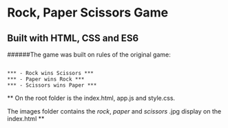 # Rock, Paper Scissors Game

## Built with HTML, CSS and ES6

######The game was built on rules of the original game:

```

*** - Rock wins Scissors ***
*** - Paper wins Rock ***
*** - Scissors wins Paper ***
```

\*\* On the root folder is the index.html, app.js and style.css.

The images folder contains the _rock_, _paper_ and _scissors_ .jpg display on the index.html \*\*
